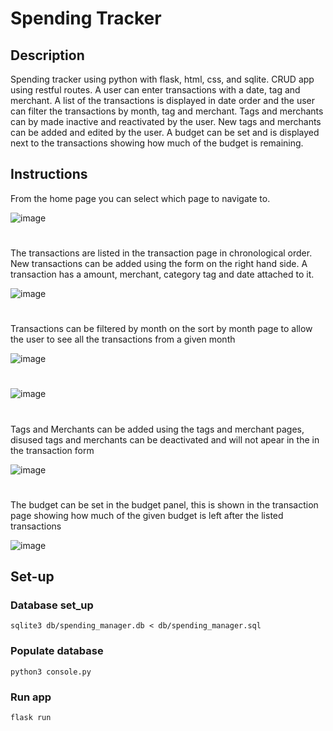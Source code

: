 # Spending Tracker 

## Description

Spending tracker using python with flask, html, css, and sqlite. 
CRUD app using restful routes.
A user can enter transactions with a date, tag and merchant. A list of the transactions is displayed in date order and the user can filter the transactions by month, tag and merchant.
Tags and merchants can by made inactive and reactivated by the user. 
New tags and merchants can be added and edited by the user. 
A budget can be set and is displayed next to the transactions showing how much of the budget is remaining. 

## Instructions 

From the home page you can select which page to navigate to. 

![image](https://user-images.githubusercontent.com/102697747/206193380-c492d7d3-5466-4557-b82c-e726de709b42.png)

#

The transactions are listed in the transaction page in chronological order. New transactions can be added using the form on the right hand side. A transaction has a amount, merchant, category tag and date attached to it.  

![image](https://user-images.githubusercontent.com/102697747/206193977-146ddb33-7484-49c8-a5ac-a8adfd5b14da.png)

#

Transactions can be filtered by month on the sort by month page to allow the user to see all the transactions from a given month 

![image](https://user-images.githubusercontent.com/102697747/206194234-3b490f2a-bdc4-4547-9082-532e6366507d.png)

#

![image](https://user-images.githubusercontent.com/102697747/206194273-3bced847-109b-44e4-8476-99226eaaced2.png)

#

Tags and Merchants can be added using the tags and merchant pages, disused tags and merchants can be deactivated and will not apear in the in the transaction form 

![image](https://user-images.githubusercontent.com/102697747/206194617-f715c99a-4a09-4699-b468-5dff291deef4.png)

#

The budget can be set in the budget panel, this is shown in the transaction page showing how much of the given budget is left after the listed transactions 

![image](https://user-images.githubusercontent.com/102697747/206194882-c225b3e9-d500-44b1-a895-67edad589701.png)


## Set-up

### Database set_up
```
sqlite3 db/spending_manager.db < db/spending_manager.sql
```

### Populate database 
```
python3 console.py
```
### Run app
```
flask run
```
